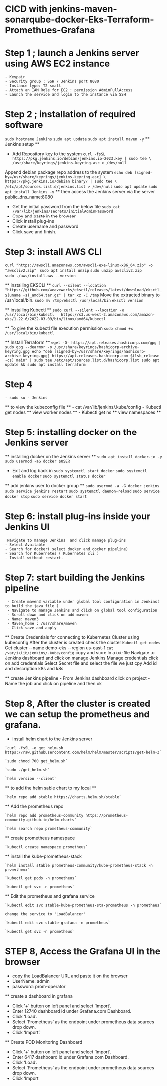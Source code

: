 # CICD with jenkins-maven-sonarqube-docker-Eks-Terraform-Promethues-Grafana
# Step 1 ; launch a Jenkins server using AWS EC2 instance
	- Keypair
	- Security group : SSH / Jenkins port 8080
	- Instance type: T2 small
	- Attach an IAM Role for EC2 : permission AdminFullAccess
	- Launch the service and login to the instance via SSH

# Step 2 ; installation of required software 
 `sudo hostname Jenkins`
 `sudo apt update`
 `sudo apt install maven -y`
** Jenkins setup **
- Add Repository key to the system
`curl -fsSL https://pkg.jenkins.io/debian/jenkins.io-2023.key | sudo tee \
/usr/share/keyrings/jenkins-keyring.asc > /dev/null`
	
Append debian package repo address to the system
`echo deb [signed-by=/usr/share/keyrings/jenkins-keyring.asc] \
 https://pkg.jenkins.io/debian binary/ | sudo tee \
/etc/apt/sources.list.d/jenkins.list > /dev/null`
 `sudo apt update`
 `sudo apt install Jenkins -y`
** then access the Jenkins server via the server public_dns_name:8080
- Get the initial password from the below file
`sudo cat /var/lib/jenkins/secrets/initialAdminPassword`
- Copy and paste in the browser
- Click install plug-ins
- Create username and password 
- Click save and finish.

# Step 3: install AWS CLI 
  `curl "https://awscli.amazonaws.com/awscli-exe-linux-x86_64.zip" -o "awscliv2.zip" `
   `sudo apt install unzip`
   `sudo unzip awscliv2.zip`  
   `sudo ./aws/install`
   `aws --version`

** installing EKSCLI **
  `curl --silent --location "https://github.com/weaveworks/eksctl/releases/latest/download/eksctl_$(uname -s)_amd64.tar.gz" | tar xz -C /tmp`
   Move the extracted binary to /usr/local/bin. 
  `sudo mv /tmp/eksctl /usr/local/bin`
  `eksctl version`

** installing Kubectl **
  `sudo curl --silent --location -o /usr/local/bin/kubectl   https://s3.us-west-2.amazonaws.com/amazon-eks/1.22.6/2022-03-09/bin/linux/amd64/kubectl`

** To give the kubectl file execution permission
  `sudo chmod +x /usr/local/bin/kubectl`

** Install Terraform **
` wget -O- https://apt.releases.hashicorp.com/gpg | sudo gpg --dearmor -o /usr/share/keyrings/hashicorp-archive-keyring.gpg
echo "deb [signed-by=/usr/share/keyrings/hashicorp-archive-keyring.gpg] https://apt.releases.hashicorp.com $(lsb_release -cs) main" | sudo tee /etc/apt/sources.list.d/hashicorp.list
sudo apt update && sudo apt install terraform `

# Step 4
	- sudo su - Jenkins
** to view the kubeconfig file  **
	- cat  /var/lib/jenkins/.kube/config
	- Kubectl get nodes               ** view worker nodes **
	- Kubectl get ns                      ** view namespaces **



# Step 5: installing docker on the Jenkins server
** installing docker on the Jenkins server **
` sudo apt install docker.io -y `
` sudo usermod -aG docker $USER `
 - Exit and log back in
` sudo systemctl start docker `
` sudo systemctl enable docker `
` sudo systemctl status docker `

** add jenkins user to docker group **
` sudo usermod -a -G docker jenkins `
` sudo service jenkins restart `
` sudo systemctl daemon-reload `
` sudo service docker stop `
` sudo service docker start ` 

# Step 6: install plug-ins inside your Jenkins UI
     Navigate to manage Jenkins  and click manage plug-ins
	- Select Available 
	- Search for docker( select docker and docker pipeline)
	- Search for Kubernetes ( Kubernetes cli )
	- Install without restart.

# Step 7: start building the Jenkins pipeline
	 - Create maven3 variable under global tool configuration in Jenkins( to build the java file )
	 - Navigate to manage Jenkins and click on global tool configuration
	 - Scroll down and click on add maven
	 - Name: maven3
	 - Maven_home : /usr/share/maven
	 - Click save and apply

** Create Credentials for connecting to Kubernetes Cluster using kubeconfig
   	  After the cluster is created check the cluster
	  `Kubectl get nodes`
	  Get cluster --name demo-eks --region us-east-1
	 `cat /var/i\lib/jenkins/.kube/config`
	  copy and store in a txt-file
	  Navigate to Jenkins dashboard and click on manage Jenkins
	  Manage credentials click on add credentials
	  Select Secret file and select the file we just cpy
      Add id and description k8s and k8s


** create Jenkins pipeline
	  - From Jenkins dashboard click on project
	  - Name the job and click on pipeline and then ok
	
	
# Step 8, After the cluster is created we can setup the prometheus and grafana.

   - install helm chart to the Jenkins server
   
	`curl -fsSL -o get_helm.sh https://raw.githubusercontent.com/helm/helm/master/scripts/get-helm-3`
	
	`sudo chmod 700 get_helm.sh`
	
	`sudo ./get_helm.sh`
	
	`helm version --client`
	
** to add the helm sable chart to my local **

	`helm repo add stable https://charts.helm.sh/stable`
	
** Add the prometheus repo 

	`helm repo add prometheus-community https://prometheus-community.github.io/helm-charts`
	
	`helm search repo prometheus-community`
	
** create prometheus namespace 

	`kubectl create namespace prometheus`
	
** install the kube-prometheus-stack

	`helm install stable prometheus-community/kube-prometheus-stack -n prometheus`
	
	`kubectl get pods -n prometheus`
	
	`kubectl get svc -n prometheus`
	
** Edit the prometheus and grafana service

	`kubectl edit svc stable-kube-prometheus-sta-prometheus -n prometheus`
	
	change the service to 'LoadBalancer'
	
	`kubectl edit svc stable-grafana -n prometheus`
	
	`kubectl get svc -n prometheus`

# STEP 8, Access the Grafana UI in the browser
 - copy the LoadBalancer URL and paste it on the browser
 - UserName: admin
 - password: prom-operator
 
 ** create a dashboard in grafana
 - Click '+' button on left panel and select ‘Import’.
 - Enter 12740 dashboard id under Grafana.com Dashboard.
 - Click ‘Load’.
 - Select ‘Prometheus’ as the endpoint under prometheus data sources drop down.
 - Click ‘Import’.

 ** Create POD Monitoring Dashboard
 - Click '+' button on left panel and select ‘Import’.
 - Enter 6417 dashboard id under Grafana.com Dashboard.
 - Click ‘Load’.
 - Select ‘Prometheus’ as the endpoint under prometheus data sources drop down.
 - Click ‘Import






	

	


	





